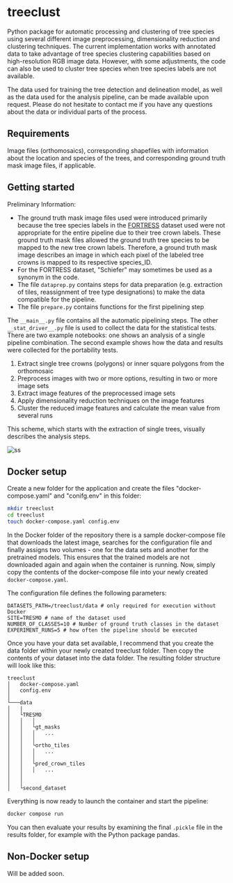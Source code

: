 # treeclust

Python package for automatic processing and clustering of tree species using several different image preprocessing, dimensionality reduction and clustering techniques. The current implementation works with annotated data to take advantage of tree species clustering capabilities based on high-resolution RGB image data. However, with some adjustments, the code can also be used to cluster tree species when tree species labels are not available.

The data used for training the tree detection and delineation model, as well as the data used for the analysis pipeline, can be made available upon request. Please do not hesitate to contact me if you have any questions about the data or individual parts of the process.

## Requirements

Image files (orthomosaics), corresponding shapefiles with information about the location and species of the trees, and corresponding ground truth mask image files, if applicable.

## Getting started

Preliminary Information:
- The ground truth mask image files used were introduced primarily because the tree species labels in the [FORTRESS](https://dx.doi.org/10.35097/538) dataset used were not appropriate for the entire pipeline due to their tree crown labels. These ground truth mask files allowed the ground truth tree species to be mapped to the new tree crown labels. Therefore, a ground truth mask image describes an image in which each pixel of the labeled tree crowns is mapped to its respective species_ID.
- For the FORTRESS dataset, "Schiefer" may sometimes be used as a synonym in the code.
- The file `dataprep.py` contains steps for data preparation (e.g. extraction of tiles, reassignment of tree type designations) to make the data compatible for the pipeline.
- The file `prepare.py` contains functions for the first pipelining step

The `__main__.py` file contains all the automatic pipelining steps. The other `__stat_driver__.py` file is used to collect the data for the statistical tests. There are two example notebooks: one shows an analysis of a single pipeline combination. The second example shows how the data and results were collected for the portability tests.

1. Extract single tree crowns (polygons) or inner square polygons from the orthomosaic
2. Preprocess images with two or more options, resulting in two or more image sets
3. Extract image features of the preprocessed image sets
4. Apply dimensionality reduction techniques on the image features
5. Cluster the reduced image features and calculate the mean value from several runs

This scheme, which starts with the extraction of single trees, visually describes the analysis steps.

![ss](imgs/whole-scheme2.png)

## Docker setup

Create a new folder for the application and create the files "docker-compose.yaml" and "conifg.env" in this folder:

```bash
mkdir treeclust
cd treeclust
touch docker-compose.yaml config.env
```

In the Docker folder of the repository there is a sample docker-compose file that downloads the latest image, searches for the configuration file and finally assigns two volumes - one for the data sets and another for the pretrained models. This ensures that the trained models are not downloaded again and again when the container is running. Now, simply copy the contents of the docker-compose file into your newly created `docker-compose.yaml`.

The configuration file defines the following parameters:
```
DATASETS_PATH=/treeclust/data # only required for execution without Docker
SITE=TRESMO # name of the dataset used
NUMBER_OF_CLASSES=10 # Number of ground truth classes in the dataset
EXPERIMENT_RUNS=5 # how often the pipeline should be executed
```

Once you have your data set available, I recommend that you create the data folder within your newly created treeclust folder. Then copy the contents of your dataset into the data folder. The resulting folder structure will look like this:

```
treeclust
│   docker-compose.yaml
│   config.env
│
└───data
│   |   
│   └TRESMO
│   │   │
│   │   └gt_masks
│   │   │   ...        
│   │   │
│   │   └ortho_tiles
│   │   │   ...
│   │   │
│   │   └pred_crown_tiles
│   │   │   ...
│   │
│   │
│   └second_dataset
```

Everything is now ready to launch the container and start the pipeline:

```bash
docker compose run
```

You can then evaluate your results by examining the final `.pickle` file in the results folder, for example with the Python package pandas.

## Non-Docker setup

Will be added soon.

